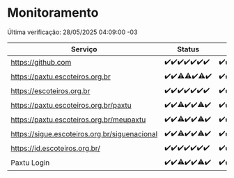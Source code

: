 # Monitoramento

Última verificação: 28/05/2025 04:09:00 -03

|Serviço|Status|Últimas 24h|
|---|---|---|
|https://github.com|<span title="2025-05-21: OK=23">✔️</span><span title="2025-05-22: OK=23">✔️</span><span title="2025-05-23: OK=23">✔️</span><span title="2025-05-24: OK=23">✔️</span><span title="2025-05-25: OK=23">✔️</span><span title="2025-05-26: OK=22">✔️</span><span title="2025-05-27: OK=6">✔️</span>|<span title="27/05/2025 04:10:00 -03 : 200">✔️</span><span title="27/05/2025 05:13:00 -03 : 200">✔️</span><span title="27/05/2025 06:10:00 -03 : 200">✔️</span><span title="27/05/2025 07:10:00 -03 : 200">✔️</span><span title="27/05/2025 08:08:00 -03 : 200">✔️</span><span title="27/05/2025 09:18:00 -03 : 200">✔️</span><span title="27/05/2025 10:24:00 -03 : 200">✔️</span><span title="27/05/2025 11:08:00 -03 : 200">✔️</span><span title="27/05/2025 12:10:00 -03 : 200">✔️</span><span title="27/05/2025 13:12:00 -03 : 200">✔️</span><span title="27/05/2025 14:08:00 -03 : 200">✔️</span><span title="27/05/2025 15:12:00 -03 : 200">✔️</span><span title="27/05/2025 16:07:00 -03 : 200">✔️</span><span title="27/05/2025 17:10:00 -03 : 200">✔️</span><span title="27/05/2025 18:09:00 -03 : 200">✔️</span><span title="27/05/2025 19:09:00 -03 : 200">✔️</span><span title="27/05/2025 20:09:00 -03 : 200">✔️</span><span title="27/05/2025 21:47:00 -03 : 200">✔️</span><span title="27/05/2025 23:29:00 -03 : 200">✔️</span><span title="28/05/2025 00:37:00 -03 : 200">✔️</span><span title="28/05/2025 01:14:00 -03 : 200">✔️</span><span title="28/05/2025 02:10:00 -03 : 200">✔️</span><span title="28/05/2025 03:14:00 -03 : 200">✔️</span><span title="28/05/2025 04:09:00 -03 : 200">✔️</span>|
|https://paxtu.escoteiros.org.br|<span title="2025-05-21: OK=23">✔️</span><span title="2025-05-22: OK=23">✔️</span><span title="2025-05-23: OK=22, Falhas=1">⚠️</span><span title="2025-05-24: OK=22, Falhas=1">⚠️</span><span title="2025-05-25: OK=23">✔️</span><span title="2025-05-26: OK=20, Falhas=2">⚠️</span><span title="2025-05-27: OK=6">✔️</span>|<span title="27/05/2025 04:10:00 -03 : 200">✔️</span><span title="27/05/2025 05:13:00 -03 : 200">✔️</span><span title="27/05/2025 06:10:00 -03 : 200">✔️</span><span title="27/05/2025 07:10:00 -03 : 200">✔️</span><span title="27/05/2025 08:08:00 -03 : 200">✔️</span><span title="27/05/2025 09:18:00 -03 : 200">✔️</span><span title="27/05/2025 10:24:00 -03 : 200">✔️</span><span title="27/05/2025 11:08:00 -03 : 200">✔️</span><span title="27/05/2025 12:10:00 -03 : 200">✔️</span><span title="27/05/2025 13:12:00 -03 : 200">✔️</span><span title="27/05/2025 14:08:00 -03 : 200">✔️</span><span title="27/05/2025 15:12:00 -03 : 200">✔️</span><span title="27/05/2025 16:07:00 -03 : 200">✔️</span><span title="27/05/2025 17:10:00 -03 : 200">✔️</span><span title="27/05/2025 18:09:00 -03 : 200">✔️</span><span title="27/05/2025 19:09:00 -03 : 200">✔️</span><span title="27/05/2025 20:09:00 -03 : 200">✔️</span><span title="27/05/2025 21:47:00 -03 : 200">✔️</span><span title="27/05/2025 23:29:00 -03 : 200">✔️</span><span title="28/05/2025 00:37:00 -03 : 200">✔️</span><span title="28/05/2025 01:14:00 -03 : 200">✔️</span><span title="28/05/2025 02:10:00 -03 : 200">✔️</span><span title="28/05/2025 03:14:00 -03 : 200">✔️</span><span title="28/05/2025 04:09:00 -03 : 200">✔️</span>|
|https://escoteiros.org.br|<span title="2025-05-21: OK=23">✔️</span><span title="2025-05-22: OK=23">✔️</span><span title="2025-05-23: OK=23">✔️</span><span title="2025-05-24: OK=23">✔️</span><span title="2025-05-25: OK=23">✔️</span><span title="2025-05-26: OK=22">✔️</span><span title="2025-05-27: OK=6">✔️</span>|<span title="27/05/2025 04:10:00 -03 : 200">✔️</span><span title="27/05/2025 05:13:00 -03 : 200">✔️</span><span title="27/05/2025 06:10:00 -03 : 200">✔️</span><span title="27/05/2025 07:10:00 -03 : 200">✔️</span><span title="27/05/2025 08:08:00 -03 : 200">✔️</span><span title="27/05/2025 09:18:00 -03 : 200">✔️</span><span title="27/05/2025 10:24:00 -03 : 200">✔️</span><span title="27/05/2025 11:08:00 -03 : 200">✔️</span><span title="27/05/2025 12:10:00 -03 : 200">✔️</span><span title="27/05/2025 13:12:00 -03 : 200">✔️</span><span title="27/05/2025 14:08:00 -03 : 200">✔️</span><span title="27/05/2025 15:12:00 -03 : 200">✔️</span><span title="27/05/2025 16:07:00 -03 : 200">✔️</span><span title="27/05/2025 17:10:00 -03 : 200">✔️</span><span title="27/05/2025 18:09:00 -03 : 200">✔️</span><span title="27/05/2025 19:09:00 -03 : 200">✔️</span><span title="27/05/2025 20:09:00 -03 : 200">✔️</span><span title="27/05/2025 21:47:00 -03 : 200">✔️</span><span title="27/05/2025 23:29:00 -03 : 200">✔️</span><span title="28/05/2025 00:37:00 -03 : 200">✔️</span><span title="28/05/2025 01:14:00 -03 : 200">✔️</span><span title="28/05/2025 02:10:00 -03 : 200">✔️</span><span title="28/05/2025 03:14:00 -03 : 200">✔️</span><span title="28/05/2025 04:09:00 -03 : 200">✔️</span>|
|https://paxtu.escoteiros.org.br/paxtu|<span title="2025-05-21: OK=23">✔️</span><span title="2025-05-22: OK=23">✔️</span><span title="2025-05-23: OK=22, Falhas=1">⚠️</span><span title="2025-05-24: OK=23">✔️</span><span title="2025-05-25: OK=23">✔️</span><span title="2025-05-26: OK=21, Falhas=1">⚠️</span><span title="2025-05-27: OK=6">✔️</span>|<span title="27/05/2025 04:10:00 -03 : 200">✔️</span><span title="27/05/2025 05:13:00 -03 : 200">✔️</span><span title="27/05/2025 06:10:00 -03 : 200">✔️</span><span title="27/05/2025 07:10:00 -03 : 200">✔️</span><span title="27/05/2025 08:08:00 -03 : 200">✔️</span><span title="27/05/2025 09:18:00 -03 : 200">✔️</span><span title="27/05/2025 10:24:00 -03 : 200">✔️</span><span title="27/05/2025 11:08:00 -03 : 200">✔️</span><span title="27/05/2025 12:10:00 -03 : 200">✔️</span><span title="27/05/2025 13:12:00 -03 : 200">✔️</span><span title="27/05/2025 14:08:00 -03 : 200">✔️</span><span title="27/05/2025 15:12:00 -03 : 200">✔️</span><span title="27/05/2025 16:07:00 -03 : 200">✔️</span><span title="27/05/2025 17:10:00 -03 : 200">✔️</span><span title="27/05/2025 18:09:00 -03 : 200">✔️</span><span title="27/05/2025 19:09:00 -03 : 200">✔️</span><span title="27/05/2025 20:09:00 -03 : 200">✔️</span><span title="27/05/2025 21:47:00 -03 : 200">✔️</span><span title="27/05/2025 23:29:00 -03 : 200">✔️</span><span title="28/05/2025 00:37:00 -03 : 200">✔️</span><span title="28/05/2025 01:14:00 -03 : 200">✔️</span><span title="28/05/2025 02:10:00 -03 : 200">✔️</span><span title="28/05/2025 03:14:00 -03 : 200">✔️</span><span title="28/05/2025 04:09:00 -03 : 200">✔️</span>|
|https://paxtu.escoteiros.org.br/meupaxtu|<span title="2025-05-21: OK=23">✔️</span><span title="2025-05-22: OK=23">✔️</span><span title="2025-05-23: OK=22, Falhas=1">⚠️</span><span title="2025-05-24: OK=23">✔️</span><span title="2025-05-25: OK=23">✔️</span><span title="2025-05-26: OK=21, Falhas=1">⚠️</span><span title="2025-05-27: OK=6">✔️</span>|<span title="27/05/2025 04:10:00 -03 : 200">✔️</span><span title="27/05/2025 05:13:00 -03 : 200">✔️</span><span title="27/05/2025 06:10:00 -03 : 200">✔️</span><span title="27/05/2025 07:10:00 -03 : 200">✔️</span><span title="27/05/2025 08:08:00 -03 : 200">✔️</span><span title="27/05/2025 09:18:00 -03 : 200">✔️</span><span title="27/05/2025 10:24:00 -03 : 200">✔️</span><span title="27/05/2025 11:08:00 -03 : 200">✔️</span><span title="27/05/2025 12:10:00 -03 : 200">✔️</span><span title="27/05/2025 13:12:00 -03 : 200">✔️</span><span title="27/05/2025 14:08:00 -03 : 200">✔️</span><span title="27/05/2025 15:12:00 -03 : 200">✔️</span><span title="27/05/2025 16:07:00 -03 : 200">✔️</span><span title="27/05/2025 17:10:00 -03 : 200">✔️</span><span title="27/05/2025 18:09:00 -03 : 200">✔️</span><span title="27/05/2025 19:09:00 -03 : 200">✔️</span><span title="27/05/2025 20:09:00 -03 : 200">✔️</span><span title="27/05/2025 21:47:00 -03 : 200">✔️</span><span title="27/05/2025 23:29:00 -03 : 200">✔️</span><span title="28/05/2025 00:37:00 -03 : 200">✔️</span><span title="28/05/2025 01:14:00 -03 : 200">✔️</span><span title="28/05/2025 02:10:00 -03 : 200">✔️</span><span title="28/05/2025 03:14:00 -03 : 200">✔️</span><span title="28/05/2025 04:09:00 -03 : 200">✔️</span>|
|https://sigue.escoteiros.org.br/siguenacional|<span title="2025-05-21: OK=23">✔️</span><span title="2025-05-22: OK=23">✔️</span><span title="2025-05-23: OK=22, Falhas=1">⚠️</span><span title="2025-05-24: OK=23">✔️</span><span title="2025-05-25: OK=23">✔️</span><span title="2025-05-26: OK=21, Falhas=1">⚠️</span><span title="2025-05-27: OK=6">✔️</span>|<span title="27/05/2025 04:10:00 -03 : 200">✔️</span><span title="27/05/2025 05:13:00 -03 : 200">✔️</span><span title="27/05/2025 06:10:00 -03 : 200">✔️</span><span title="27/05/2025 07:10:00 -03 : 200">✔️</span><span title="27/05/2025 08:08:00 -03 : 200">✔️</span><span title="27/05/2025 09:18:00 -03 : 200">✔️</span><span title="27/05/2025 10:24:00 -03 : 200">✔️</span><span title="27/05/2025 11:08:00 -03 : 200">✔️</span><span title="27/05/2025 12:10:00 -03 : 200">✔️</span><span title="27/05/2025 13:12:00 -03 : 200">✔️</span><span title="27/05/2025 14:08:00 -03 : 200">✔️</span><span title="27/05/2025 15:12:00 -03 : 200">✔️</span><span title="27/05/2025 16:07:00 -03 : 200">✔️</span><span title="27/05/2025 17:10:00 -03 : 200">✔️</span><span title="27/05/2025 18:09:00 -03 : 200">✔️</span><span title="27/05/2025 19:09:00 -03 : 200">✔️</span><span title="27/05/2025 20:09:00 -03 : 200">✔️</span><span title="27/05/2025 21:47:00 -03 : 200">✔️</span><span title="27/05/2025 23:29:00 -03 : 200">✔️</span><span title="28/05/2025 00:37:00 -03 : 200">✔️</span><span title="28/05/2025 01:14:00 -03 : 200">✔️</span><span title="28/05/2025 02:10:00 -03 : 200">✔️</span><span title="28/05/2025 03:14:00 -03 : 200">✔️</span><span title="28/05/2025 04:09:00 -03 : 200">✔️</span>|
|https://id.escoteiros.org.br/|<span title="2025-05-21: OK=23">✔️</span><span title="2025-05-22: OK=23">✔️</span><span title="2025-05-23: OK=23">✔️</span><span title="2025-05-24: OK=23">✔️</span><span title="2025-05-25: OK=23">✔️</span><span title="2025-05-26: OK=22">✔️</span><span title="2025-05-27: OK=6">✔️</span>|<span title="27/05/2025 04:10:00 -03 : 200">✔️</span><span title="27/05/2025 05:13:00 -03 : 200">✔️</span><span title="27/05/2025 06:10:00 -03 : 200">✔️</span><span title="27/05/2025 07:10:00 -03 : 200">✔️</span><span title="27/05/2025 08:08:00 -03 : 200">✔️</span><span title="27/05/2025 09:18:00 -03 : 200">✔️</span><span title="27/05/2025 10:24:00 -03 : 200">✔️</span><span title="27/05/2025 11:08:00 -03 : 200">✔️</span><span title="27/05/2025 12:10:00 -03 : 200">✔️</span><span title="27/05/2025 13:12:00 -03 : 200">✔️</span><span title="27/05/2025 14:08:00 -03 : 200">✔️</span><span title="27/05/2025 15:12:00 -03 : 200">✔️</span><span title="27/05/2025 16:07:00 -03 : 200">✔️</span><span title="27/05/2025 17:10:00 -03 : 200">✔️</span><span title="27/05/2025 18:09:00 -03 : 200">✔️</span><span title="27/05/2025 19:09:00 -03 : 200">✔️</span><span title="27/05/2025 20:09:00 -03 : 200">✔️</span><span title="27/05/2025 21:47:00 -03 : 200">✔️</span><span title="27/05/2025 23:29:00 -03 : 200">✔️</span><span title="28/05/2025 00:37:00 -03 : 200">✔️</span><span title="28/05/2025 01:14:00 -03 : 200">✔️</span><span title="28/05/2025 02:10:00 -03 : 200">✔️</span><span title="28/05/2025 03:14:00 -03 : 200">✔️</span><span title="28/05/2025 04:09:00 -03 : 200">✔️</span>|
|Paxtu Login|<span title="2025-05-21: OK=23">✔️</span><span title="2025-05-22: OK=23">✔️</span><span title="2025-05-23: OK=21, Falhas=2">⚠️</span><span title="2025-05-24: OK=23">✔️</span><span title="2025-05-25: OK=23">✔️</span><span title="2025-05-26: OK=21, Falhas=1">⚠️</span><span title="2025-05-27: OK=6">✔️</span>|<span title="27/05/2025 04:10:00 -03 : 200">✔️</span><span title="27/05/2025 05:13:00 -03 : 200">✔️</span><span title="27/05/2025 06:10:00 -03 : 200">✔️</span><span title="27/05/2025 07:10:00 -03 : 200">✔️</span><span title="27/05/2025 08:08:00 -03 : 200">✔️</span><span title="27/05/2025 09:18:00 -03 : 200">✔️</span><span title="27/05/2025 10:24:00 -03 : 200">✔️</span><span title="27/05/2025 11:08:00 -03 : 200">✔️</span><span title="27/05/2025 12:10:00 -03 : 200">✔️</span><span title="27/05/2025 13:12:00 -03 : 200">✔️</span><span title="27/05/2025 14:08:00 -03 : 200">✔️</span><span title="27/05/2025 15:12:00 -03 : 200">✔️</span><span title="27/05/2025 16:07:00 -03 : 200">✔️</span><span title="27/05/2025 17:10:00 -03 : 200">✔️</span><span title="27/05/2025 18:09:00 -03 : 200">✔️</span><span title="27/05/2025 19:09:00 -03 : 200">✔️</span><span title="27/05/2025 20:09:00 -03 : 200">✔️</span><span title="27/05/2025 21:47:00 -03 : 200">✔️</span><span title="27/05/2025 23:29:00 -03 : 200">✔️</span><span title="28/05/2025 00:37:00 -03 : 200">✔️</span><span title="28/05/2025 01:14:00 -03 : 200">✔️</span><span title="28/05/2025 02:10:00 -03 : 200">✔️</span><span title="28/05/2025 03:14:00 -03 : 200">✔️</span><span title="28/05/2025 04:09:00 -03 : 200">✔️</span>|
